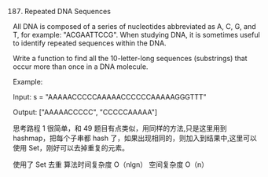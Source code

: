 187. Repeated DNA Sequences

All DNA is composed of a series of nucleotides abbreviated as A, C, G, and T, for example: "ACGAATTCCG". When studying DNA, it is sometimes useful to identify repeated sequences within the DNA.

Write a function to find all the 10-letter-long sequences (substrings) that occur more than once in a DNA molecule.

Example:

Input: s = "AAAAACCCCCAAAAACCCCCCAAAAAGGGTTT"

Output: ["AAAAACCCCC", "CCCCCAAAAA"]

思考路程
1 很简单，和 49 题目有点类似，用同样的方法,只是这里用到 hashmap，把每个子串都 hash 了，如果出现相同的，则加入到结果中,这里可以使用 Set，刚好可以去掉重复的元素。

使用了 Set 去重
算法时间复杂度 O（nlgn） 空间复杂度 O（n）
